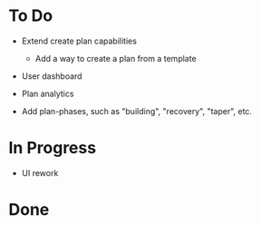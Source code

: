 
# To Do

- Extend create plan capabilities
  - Add a way to create a plan from a template  

- User dashboard
- Plan analytics
- Add plan-phases, such as "building", "recovery", "taper", etc.

# In Progress

- UI rework

# Done
